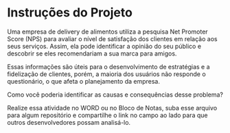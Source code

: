 # Instruções do Projeto
Uma empresa de delivery de alimentos utiliza a pesquisa Net Promoter Score (NPS) para avaliar o nível de satisfação dos clientes em relação aos seus serviços. Assim, ela pode identificar a opinião do seu público e descobrir se eles recomendariam a sua marca para amigos.

Essas informações são úteis para o desenvolvimento de estratégias e a fidelização de clientes, porém, a maioria dos usuários não responde o questionário, o que afeta o planejamento da empresa.

Como você poderia identificar as causas e consequências desse problema?

Realize essa atividade no WORD ou no Bloco de Notas, suba esse arquivo para algum repositório e compartilhe o link no campo ao lado para que outros desenvolvedores possam analisá-lo.
